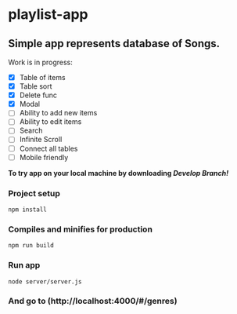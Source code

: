 # playlist-app
## Simple app represents database of Songs.

Work is in progress:

- [x] Table of items
- [x] Table sort
- [x] Delete func
- [x] Modal
- [ ] Ability to add new items
- [ ] Ability to edit items 
- [ ] Search
- [ ] Infinite Scroll
- [ ] Connect all tables
- [ ] Mobile friendly

**To try app on your local machine by downloading _Develop Branch!_**

### Project setup
```
npm install
```

### Compiles and minifies for production
```
npm run build
```

### Run app
```
node server/server.js
```

### And go to (http://localhost:4000/#/genres)